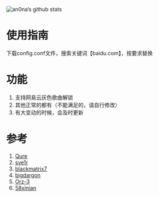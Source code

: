 ![an0na’s github stats](https://github-readme-stats.vercel.app/api?username=an0na&show_icons=true&theme=merko)

# 使用指南
下载config.conf文件，搜索关键词【baidu.com】，按要求替换

# 功能
1. 支持网易云灰色歌曲解锁
2. 其他正常的都有（不能满足的，请自行修改）
3. 有大变动的时候，会及时更新

# 参考
1. [Qure](https://github.com/Koolson/Qure)
2. [sve1r](https://github.com/sve1r/Rules-For-Quantumult-X)
3. [blackmatrix7](https://github.com/blackmatrix7/ios_rule_script)
4. [bigdargon](https://github.com/bigdargon/hostsVN)
5. [Orz-3](https://github.com/Orz-3/task)
6. [58xinian](https://github.com/58xinian/icon)
